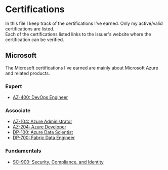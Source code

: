# Certifications
In this file I keep track of the certifications I've earned. Only my active/valid certifications are listed.<br />
Each of the certifications listed links to the issuer's website where the certification can be verified.

## Microsoft
The Microsoft certifications I've earned are mainly about Microsoft Azure and related products.

### Expert
- [AZ-400: DevOps Engineer](https://learn.microsoft.com/en-us/users/onnovalkering/credentials/57888eb5e776cb8)

### Associate
- [AZ-104: Azure Administrator](https://learn.microsoft.com/en-us/users/onnovalkering/credentials/e396726ae070d6fa)
- [AZ-204: Azure Developer](https://learn.microsoft.com/en-us/users/onnovalkering/credentials/c9a2b2a46537d4e6)
- [DP-100: Azure Data Scientist](https://learn.microsoft.com/en-us/users/onnovalkering/credentials/92c46bd57f0091c8)
- [DP-700: Fabric Data Engineer](https://learn.microsoft.com/en-us/users/onnovalkering/credentials/4ba0387a772005ea)

### Fundamentals
- [SC-900: Security, Compliance, and Identity](https://learn.microsoft.com/en-us/users/onnovalkering/credentials/e2ce3f3a9bcc8b4b)
